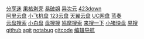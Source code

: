 

<div>
 <a href="https://www.fenxm.com/">分享迷</a> <a href="https://www.ghxi.com/">果核剥壳</a> <a href="https://www.ypojie.com/">易破姐</a> <a href="https://www.iplaysoft.com/">异次元</a> <a href="https://www.423down.com/">423down</a> 
</div>


<div>
 <a href="https://www.alipan.com/sign/in">阿里云盘</a>  <a href="https://share.feijipan.com/s/wdUrvEBC">小飞机盘</a>  <a href="https://www.123pan.com/login">123云盘</a>  <a href="https://cloud.189.cn/web/login.html">天翼云盘</a>  <a href="https://www.yun.cn/">UC网盘</a>  <a href="https://www.lanzoui.com/u/zhukuiyang">蓝奏</a>  
</div>
 <div>
<a href="https://www.wowenda.com/">云盘搜索</a>  <a href="https://www.xiaobaipan.com/">小白盘</a>  <a href="https://pansoso.com/">盘搜搜</a>  <a href="https://www.jiumodiary.com/">鸠摩搜索</a>  <a href="https://www.laisoyixia.com/">来搜一下</a>  <a href="https://www.xiaozhukuaipan.com/">小猪快盘</a>  <a href="https://yiso.fun/">易搜</a>    
</div>
<div>
<a href="https://github.com/">github</a>	<a href="https://agit.ai/">agit</a>  <a href="https://notabug.org/">notabug</a>  <a href="https://gitcode.net/explore">gitcode</a>  <a href="https://github.com/u9u9/cc/edit/gh-pages/index.html">编辑导航</a>  
</div>


<div>
</div>
<a href=""></a>
</html>
